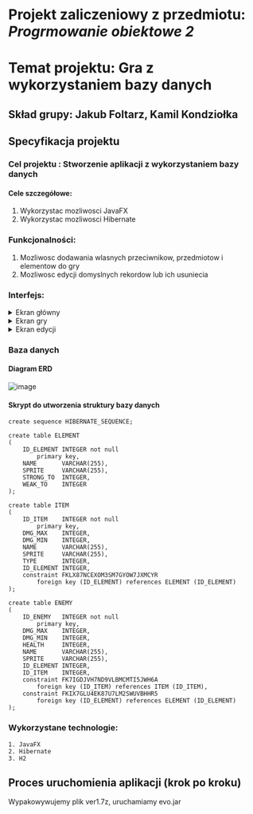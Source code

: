 # Projekt zaliczeniowy z przedmiotu: _**Progrmowanie obiektowe 2**_

# Temat projektu: Gra z wykorzystaniem bazy danych
## Skład grupy: Jakub Foltarz, Kamil Kondziołka
## Specyfikacja projektu
### Cel projektu : Stworzenie aplikacji z wykorzystaniem bazy danych
#### Cele szczegółowe:
   1. Wykorzystac mozliwosci JavaFX
   2. Wykorzystac mozliwosci Hibernate
### Funkcjonalności:
   1. Mozliwosc dodawania wlasnych przeciwnikow, przedmiotow i elementow do gry
   2. Mozliwosc edycji domyslnych rekordow lub ich usuniecia
### Interfejs:

   <details>
       <summary>Ekran główny </summary>
           Ekran główny zawiera 3 przyciski, sluzace do przejscia na ekran gry, ekran sluzacy do edytowania oraz wyjscie z aplikacji
   </details>
	<details>
       <summary>Ekran gry</summary>
           Ekran gry zawiera informacje o wykonanych turach, przedmiocie trzymanym informacji o graczu, glowna plansze, oraz pasek z przedmiotami
   </details>
   <details>
       <summary>Ekran edycji</summary>
           Ekran edycji sa to wyswietlane w postaci tabeli dane pobierane z bazy danych z mozliwacia dodania edycji i usuniecia rekordow
   </details>
         
### Baza danych

####	Diagram ERD
![image](https://i.gyazo.com/54da70ba618fac17c8643c30241f2932.png)

####	Skrypt do utworzenia struktury bazy danych

    create sequence HIBERNATE_SEQUENCE;

    create table ELEMENT
    (
        ID_ELEMENT INTEGER not null
            primary key,
        NAME       VARCHAR(255),
        SPRITE     VARCHAR(255),
        STRONG_TO  INTEGER,
        WEAK_TO    INTEGER
    );

    create table ITEM
    (
        ID_ITEM    INTEGER not null
            primary key,
        DMG_MAX    INTEGER,
        DMG_MIN    INTEGER,
        NAME       VARCHAR(255),
        SPRITE     VARCHAR(255),
        TYPE       INTEGER,
        ID_ELEMENT INTEGER,
        constraint FKLX87NCEXOM3SM7GYOW7JXMCYR
            foreign key (ID_ELEMENT) references ELEMENT (ID_ELEMENT)
    );

    create table ENEMY
    (
        ID_ENEMY   INTEGER not null
            primary key,
        DMG_MAX    INTEGER,
        DMG_MIN    INTEGER,
        HEALTH     INTEGER,
        NAME       VARCHAR(255),
        SPRITE     VARCHAR(255),
        ID_ELEMENT INTEGER,
        ID_ITEM    INTEGER,
        constraint FK7IGDJVH7ND9VLBMCMTI5JWH6A
            foreign key (ID_ITEM) references ITEM (ID_ITEM),
        constraint FKIX7GLU4EK87U7LM2SWUVBHHR5
            foreign key (ID_ELEMENT) references ELEMENT (ID_ELEMENT)
    );


### Wykorzystane technologie:
    1. JavaFX
    2. Hibernate
    3. H2
## Proces uruchomienia aplikacji (krok po kroku)
Wypakowywujemy plik ver1.7z, uruchamiamy evo.jar
